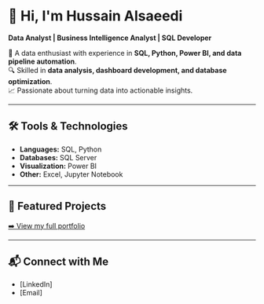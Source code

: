 # 👋 Hi, I'm Hussain Alsaeedi

**Data Analyst | Business Intelligence Analyst | SQL Developer**

💼 A data enthusiast with experience in **SQL, Python, Power BI, and data pipeline automation**.  
🔍 Skilled in **data analysis, dashboard development, and database optimization**.  
📈 Passionate about turning data into actionable insights.

---

## 🛠 Tools & Technologies
- **Languages:** SQL, Python
- **Databases:** SQL Server
- **Visualization:** Power BI
- **Other:** Excel, Jupyter Notebook

---

## 📂 Featured Projects
[➡️ View my full portfolio](./Portfolio.md)


---

## 📬 Connect with Me
- [LinkedIn]
- [Email]
